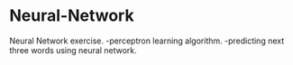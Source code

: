 # Neural-Network
Neural Network exercise.
-perceptron learning algorithm.
-predicting next three words using neural network.
